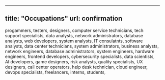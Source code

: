 ---
title: "Occupations"
url: confirmation
------

progammers,
testers,
designers,
computer service technicians,
tech support specialists,
data analysts,
network administrators,
database analysts,
web developers,
system analysts,
IT consulatnts,
software analysts,
data center technicians,
system administrators,
business analysts,
network engineers,
database administrators,
system engineers,
hardware engineers,
frontend developers,
cybersecurity specialists,
data scientists,
AI developers,
game designers,
risk analysts,
quality specialists,
UX designers,
call center operators,
help desk technician,
cloud engineer,
devops specialists,
freelancers,
interns,
students,




